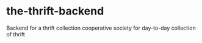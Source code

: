 # the-thrift-backend
Backend for a thrift collection cooperative society for day-to-day collection of thrift
